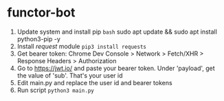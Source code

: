 # functor-bot

1. Update system and install pip
  ```bash```
  sudo apt update && sudo apt install python3-pip -y
3. Install *request* module
   ```pip3 install requests```
4. Get bearer token: Chrome Dev Console > Network > Fetch/XHR > Response Headers > Authorization
5. Go to https://jwt.io/ and paste your bearer token. Under 'payload', get the value of 'sub'. That's your user id
6. Edit main.py and replace the user id and bearer tokens
7. Run script
   ```python3 main.py```
